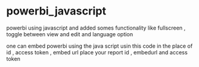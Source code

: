 # powerbi_javascript
powerbi using javascript and added somes functionality like fullscreen , toggle between view and edit and language option

one can embed powerbi using the java script usin this code 
in the place of id , access token , embed url place your report id , embedurl and access token

